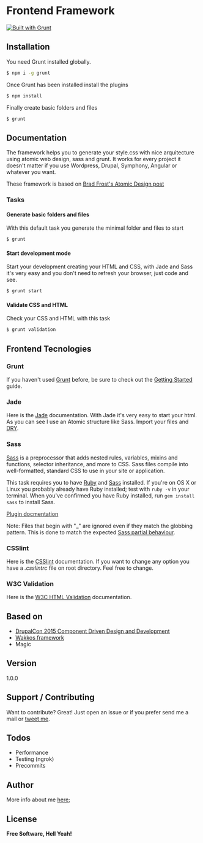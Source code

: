 # Frontend Framework
[![Built with Grunt](https://cdn.gruntjs.com/builtwith.png)](http://gruntjs.com/)

## Installation

You need Grunt installed globally.
```sh
$ npm i -g grunt
```
Once Grunt has been installed install the plugins
```sh
$ npm install
```
Finally create basic folders and files
```sh
$ grunt
```

## Documentation
The framework helps you to generate your style.css with nice arquitecture using atomic web design, sass and grunt. It works for every project it doesn't matter if you use Wordpress, Drupal, Symphony, Angular or whatever you want.

These framework is based on [Brad Frost's Atomic Design post](http://bradfrost.com/blog/post/atomic-web-design/)

### Tasks
#### Generate basic folders and files
With this default task you generate the minimal folder and files to start 
```sh
$ grunt
```
#### Start development mode
Start your development creating your HTML and CSS, with Jade and Sass it's very easy and you don't need to refresh your browser, just code and see.
```sh
$ grunt start
```
#### Validate CSS and HTML
Check your CSS and HTML with this task
```sh
$ grunt validation
```

## Frontend Tecnologies

### Grunt
If you haven't used [Grunt](http://gruntjs.com/) before, be sure to check out the [Getting Started](http://gruntjs.com/getting-started) guide.

### Jade
Here is the [Jade](https://github.com/gruntjs/grunt-contrib-jade) documentation. With Jade it's very easy to start your html. As you can see I use an Atomic structure like Sass. Import your files and [DRY](https://en.wikipedia.org/wiki/Don%27t_repeat_yourself).

### Sass
[Sass](http://sass-lang.com) is a preprocessor that adds nested rules, variables, mixins and functions, selector inheritance, and more to CSS. Sass files compile into well-formatted, standard CSS to use in your site or application.

This task requires you to have [Ruby](http://www.ruby-lang.org/en/downloads/) and [Sass](http://sass-lang.com/download.html) installed. If you're on OS X or Linux you probably already have Ruby installed; test with `ruby -v` in your terminal. When you've confirmed you have Ruby installed, run `gem install sass` to install Sass.

[Plugin docmentation](https://github.com/gruntjs/grunt-contrib-sass)

Note: Files that begin with "_" are ignored even if they match the globbing pattern. This is done to match the expected [Sass partial behaviour](http://sass-lang.com/documentation/file.SASS_REFERENCE.html#partials).

### CSSlint
Here is the [CSSlint](https://github.com/gruntjs/grunt-contrib-csslint) documentation. If you want to change any option you have a _.csslintrc_ file on root directory. Feel free to change.

### W3C Validation
Here is the [W3C HTML Validation](https://github.com/vikash-bhardwaj/grunt-w3c-html-validation) documentation.

## Based on
  - [DrupalCon 2015 Component Driven Design and Development](https://events.drupal.org/barcelona2015/sessions/component-driven-design-and-development)
  - [Wakkos framework](https://github.com/Wakkos/Wakkos-CSS-Framework/tree/Patrones/scss)
  - Magic

## Version
1.0.0

## Support / Contributing

Want to contribute? Great! Just open an issue or if you prefer send me a mail or [tweet me](https://twitter.com/ElChicoNube).

## Todos
  - Performance
  - Testing (ngrok)
  - Precommits

## Author
More info about me [here](http://oscarbustos.me/);

## License
**Free Software, Hell Yeah!**
